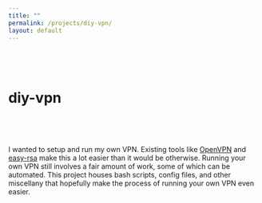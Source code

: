 ```yaml
---
title: ""
permalink: /projects/diy-vpn/
layout: default
---
```


# diy-vpn <a href="https://github.com/zbo14/diy-vpn"><svg class="svg-icon" style="vertical-align:middle"><use xlink:href="{{ '/assets/minima-social-icons.svg#github' | relative_url }}"></use></svg></a>

I wanted to setup and run my own VPN. Existing tools like [OpenVPN](https://openvpn.net/) and [easy-rsa](https://github.com/OpenVPN/easy-rsa) make this a lot easier than it would be otherwise. Running your own VPN still involves a fair amount of work, some of which can be automated. This project houses bash scripts, config files, and other miscellany that hopefully make the process of running your own VPN even easier.
